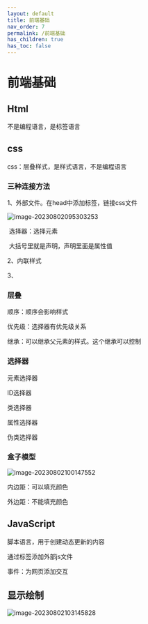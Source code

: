 ```yaml
---
layout: default
title: 前端基础
nav_order: 7
permalink: /前端基础
has_children: true
has_toc: false
---
```


# 前端基础

## Html

不是编程语言，是标签语言



## css

css：层叠样式，是样式语言，不是编程语言

### 三种连接方法

1、外部文件。在head中添加<link>标签，链接css文件

![image-20230802095303253](http://img.chenpoop.top/image/202308020953334.png)

​	选择器：选择元素

​	大括号里就是声明，声明里面是属性值

2、内联样式

3、

### 层叠

顺序：顺序会影响样式

优先级：选择器有优先级关系

继承：可以继承父元素的样式。这个继承可以控制

### 选择器

元素选择器

ID选择器

类选择器

属性选择器

伪类选择器

### 盒子模型

![image-20230802100147552](http://img.chenpoop.top/image/202308021001640.png)

内边距：可以填充颜色

外边距：不能填充颜色



## JavaScript

脚本语言，用于创建动态更新的内容

通过<stript>标签添加外部js文件



事件：为网页添加交互



## 显示绘制

![image-20230802103145828](http://img.chenpoop.top/image/202308021031906.png)

